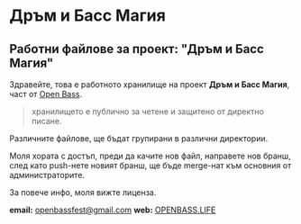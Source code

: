 # Дръм и Басс Магия
## Работни файлове за проект: "Дръм и Басс Магия"

Здравейте, това е работното хранилище на проект **Дръм и Басс Магия**, част от [Open Bass](ttps://www.facebook.com/openbassfest/).

> хранилището е публично за четене и защитено от директно писане.

Различните файлове, ще бъдат групирани в различни директории.

Моля хората с достъп, преди да качите нов файл, направете нов бранш, след като push-нете новият бранш, 
ще бъде merge-нат към основния от администраторите.

За повече инфо, моля вижте лиценза.

**email:** [openbassfest@gmail.com](mailto:openbassfest@gmail.com)
**web:** [OPENBASS.LIFE](https://openbass.life)

